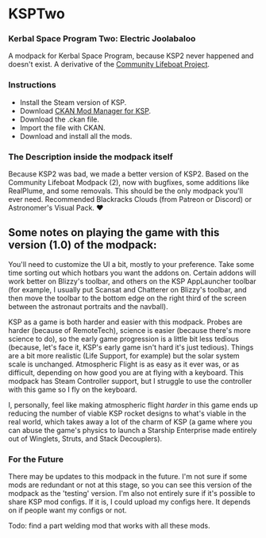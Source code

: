 # KSPTwo

### Kerbal Space Program Two: Electric Joolabaloo

A modpack for Kerbal Space Program, because KSP2 never happened and doesn't exist. A derivative of the [Community Lifeboat Project](https://github.com/mystwalkerKSP/Kerbal-Space-Program-Community-Lifeboat-Project).

### Instructions

- Install the Steam version of KSP.
- Download [CKAN Mod Manager for KSP](https://github.com/KSP-CKAN/CKAN/releases). 
- Download the .ckan file.
- Import the file with CKAN.
- Download and install all the mods.

### The Description inside the modpack itself

Because KSP2 was bad, we made a better version of KSP2. Based on the Community Lifeboat Modpack (2), now with bugfixes, some additions like RealPlume, and some removals. This should be the only modpack you'll ever need.
Recommended Blackracks Clouds (from Patreon or Discord) or Astronomer's Visual Pack. ♥️

## Some notes on playing the game with this version (1.0) of the modpack:

You'll need to customize the UI a bit, mostly to your preference. Take some time sorting out which hotbars you want the addons on. Certain addons will work better on Blizzy's toolbar, and others on the KSP AppLauncher toolbar (for example, I usually put Scansat and Chatterer on Blizzy's toolbar, and then move the toolbar to the bottom edge on the right third of the screen between the astronaut portraits and the navball). 

KSP as a game is both harder and easier with this modpack. Probes are harder (because of RemoteTech), science is easier (because there's more science to do), so the early game progression is a little bit less tedious (because, let's face it, KSP's early game isn't hard it's just tedious). Things are a bit more realistic (Life Support, for example) but the solar system scale is unchanged. Atmospheric Flight is as easy as it ever was, or as difficult, depending on how good you are at flying with a keyboard. This modpack has Steam Controller support, but I struggle to use the controller with this game so I fly on the keyboard.

I, personally, feel like making atmospheric flight *harder* in this game ends up reducing the number of viable KSP rocket designs to what's viable in the real world, which takes away a lot of the charm of KSP (a game where you can abuse the game's physics to launch a Starship Enterprise made entirely out of Winglets, Struts, and Stack Decouplers).

### For the Future

There may be updates to this modpack in the future. I'm not sure if some mods are redundant or not at this stage, so you can see this version of the modpack as the 'testing' version. I'm also not entirely sure if it's possible to share KSP mod configs. If it is, I could upload my configs here. It depends on if people want my configs or not.

Todo: find a part welding mod that works with all these mods.
